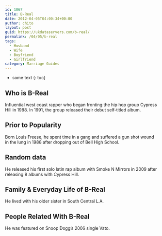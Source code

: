```yaml
---
id: 1067
title: B-Real
date: 2012-04-05T04:00:34+00:00
author: chito
layout: post
guid: https://ukdataservers.com/b-real/
permalink: /04/05/b-real
tags:
  - Husband
  - Wife
  - Boyfriend
  - Girlfriend
category: Marriage Guides
---
```


* some text
{: toc}


## Who is  B-Real
                  
                  
                  
Influential west coast rapper who began fronting the hip hop group Cypress Hill in 1988. In 1991, the group released their debut self-titled album.
                  
                
                
                
## Prior to Popularity 
                  
                  
                  
Born Louis Freese, he spent time in a gang and suffered a gun shot wound in the lung in 1988 after dropping out of Bell High School.
                  
                
                
                
## Random data 
                  
                  
                  
He released his first solo latin rap album with Smoke N Mirrors in 2009 after releasing 8 albums with Cypress Hill.
                  
                
                
                
## Family & Everyday Life of B-Real
                  
                  
                  
He lived with his older sister in South Central L.A.
                  
                
                
                
## People Related With  B-Real
                  
                  
                  
He was featured on Snoop Dogg&#8217;s 2006 single Vato.
                  
                
              
            
          
          
          
    
    
  
